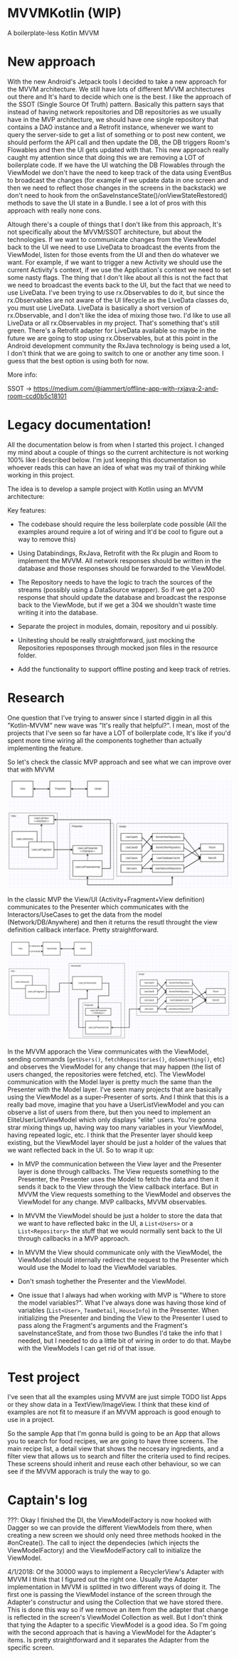 # MVVMKotlin (WIP)
A boilerplate-less Kotlin MVVM

# New approach

With the new Android's Jetpack tools I decided to take a new approach for the MVVM architecture. We still have lots of different MVVM architectures out there and It's hard to decide which one is the best. I like the approach of the SSOT (Single Source Of Truth) pattern. Basically this pattern says that instead of having network repositories and DB repositories as we usually have in the MVP architecture, we should have one single repository that contains a DAO instance and a Retrofit instance, whenever we want to query the server-side to get a list of something or to post new content, we should perform the API call and then update the DB, the DB triggers Room's Flowables and then the UI gets updated with that. This new approach really caught my attention since that doing this we are removing a LOT of boilerplate code. If we have the UI watching the DB Flowables through the ViewModel we don't have the need to keep track of the data using EventBus to broadcast the changes (for example if we update data in one screen and then we need to reflect those changes in the screens in the backstack) we don't need to hook from the onSaveInstanceState()/onViewStateRestored() methods to save the UI state in a Bundle. I see a lot of pros with this approach with really none cons.

Altough there's a couple of things that I don't like from this approach, It's not specifically about the MVVM/SSOT architecture, but about the technologies. If we want to communicate changes from the ViewModel back to the UI we need to use LiveData to broadcast the events from the ViewModel, listen for those events from the UI and then do whatever we want. For example, if we want to trigger a new Activity we should use the current Activity's context, if we use the Application's context we need to set some nasty flags. The thing that I don't like about all this is not the fact that we need to broadcast the events back to the UI, but the fact that we need to use LiveData. I've been trying to use rx.Observables to do it, but since the rx.Observables are not aware of the UI lifecycle as the LiveData classes do, you must use LiveData. LiveData is basically a short version of rx.Observable, and I don't like the idea of mixing those two. I'd like to use all LiveData or all rx.Observables in my project. That's something that's still green. There's a Retrofit adapter for LiveData available so maybe in the future we are going to stop using rx.Observables, but at this point in the Android development community the RxJava technology is being used a lot, I don't think that we are going to switch to one or another any time soon. I guess that the best option is using both for now.

More info:

SSOT -> https://medium.com/@iammert/offline-app-with-rxjava-2-and-room-ccd0b5c18101

# Legacy documentation!

All the documentation below is from when I started this project. I changed my mind about a couple of things so the current architecture is not working 100% like I described below. I'm just keeping this documentation so whoever reads this can have an idea of what was my trail of thinking while working in this project.

The idea is to develop a sample project with Kotlin using an MVVM architecture:

Key features:

- The codebase should require the less boilerplate code possible (All the examples around require a lot of wiring and It'd be cool to figure out a way to remove this)

- Using Databindings, RxJava, Retrofit with the Rx plugin and Room to implement the MVVM. All network responses should be written in the database and those responses should be forwarded to the ViewModel.

- The Repository needs to have the logic to trach the sources of the streams (possibly using a DataSource wrapper). So if we get a 200 response that should update the database and broadcast the response back to the ViewMode, but if we get a 304 we shouldn't waste time writing it into the database.

- Separate the project in modules, domain, repository and ui possibly.

- Unitesting should be really straightforward, just mocking the Repositories reposponses through mocked json files in the resource folder.

- Add the functionality to support offline posting and keep track of retries.

# Research

One question that I've trying to answer since I started diggin in all this "Kotlin-MVVM" new wave was "It's really that helpful?". I mean, most of the projects that I've seen so far have a LOT of boilerplate code, It's like if you'd spent more time wiring all the components toghether than actually implementing the feature.

So let's check the classic MVP approach and see what we can improve over that with MVVM

![alt text](https://github.com/4gus71n/MVVMKotlin/blob/master/classic-mvp.png?raw=true)

In the classic MVP the View/UI (Activity+Fragment+View definition) communicates to the Presenter which communicates with the Interactors/UseCases to get the data from the model (Network/DB/Anywhere) and then it returns the resutl throught the view definition callback interface. Pretty straightforward.

![alt text](https://github.com/4gus71n/MVVMKotlin/blob/master/mvvm-approach.png?raw=true)

In the MVVM apporach the View communicates with the ViewModel, sending commands (`getUsers()`, `fetchRepositories()`, `doSomething()`, etc) and observes the ViewModel for any change that may happen (the list of users changed, the repositories were fetched, etc). The ViewModel communication with the Model layer is pretty much the same than the Presenter with the Model layer. I've seen many projects that are basically using the ViewModel as a super-Presenter of sorts. And I think that this is a really bad move, imagine that you have a UserListViewModel and you can observe a list of users from there, but then you need to implement an EliteUserListViewModel which only displays "elite" users. You're gonna strar mixing things up, having way too many variables in your ViewModel, having repeated logic, etc. I think that the Presenter layer should keep existing, but the ViewModel layer should be just a holder of the values that we want reflected back in the UI. So to wrap it up:

- In MVP the communication between the View layer and the Presenter layer is done through callbacks. The View requests something to the Presenter, the Presenter uses the Model to fetch the data and then it sends it back to the View through the View callback interface. But in MVVM the View requests something to the ViewModel and observes the ViewModel for any change. MVP callbacks, MVVM observables.

- In MVVM the ViewModel should be just a holder to store the data that we want to have reflected bakc in the UI, a `List<Users>` or a `List<Repository>` the stuff that we would normally sent back to the UI through callbacks in a MVP approach.

- In MVVM the View should communicate only with the ViewModel, the ViewModel should internally redirect the request to the Presenter which would use the Model to load the ViewModel variables.

- Don't smash toghether the Presenter and the ViewModel.

- One issue that I always had when working with MVP is "Where to store the model variables?". What I've always done was having those kind of variables (`List<User>`, `TeamDetail`, `HouseInfo`) in the Presenter. When initializing the Presenter and binding the View to the Presenter I used to pass along the Fragment's arguments and the Fragment's saveInstanceState, and from those two Bundles I'd take the info that I needed, but I needed to do a little bit of wiring in order to do that. Maybe with the ViewModels I can get rid of that issue.

# Test project

I've seen that all the examples using MVVM are just simple TODO list Apps or they show data in a TextView/ImageView. I think that these kind of examples are not fit to measure if an MVVM approach is good enough to use in a project. 

So the sample App that I'm gonna build is going to be an App that allows you to search for food recipes, we are going to have three screens. The main recipe list, a detail view that shows the neccesary ingredients, and a filter view that allows us to search and filter the criteria used to find recipes. These screens should inherit and reuse each other behaviour, so we can see if the MVVM apporach is truly the way to go.

# Captain's log

???: Okay I finished the DI, the ViewModelFactory is now hooked with Dagger so we can provide the different ViewModels from there, when creating a new screen we should only need three methods hooked in the #onCreate(). The call to inject the dependecies (which injects the ViewModelFactory) and the ViewModelFactory call to initialize the ViewModel.

4/1/2018: Of the 30000 ways to implement a RecyclerView's Adapter with MVVM I think that I figured out the right one. Usually the Adapter implementation in MVVM is splitted in two different ways of doing it. The first one is passing the ViewModel instance of the screen through the Adapter's constructur and using the Collection that we have stored there. This is done this way so if we remove an item from the adapter that change is reflected in the screen's ViewModel Collection as well. But I don't think that tying the Adapter to a specific ViewModel is a good idea. So I'm going with the second approach that is having a ViewModel for the Adapter's items. Is pretty straightforward and it separates the Adapter from the specific screen. 



